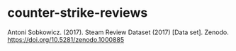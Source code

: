 # counter-strike-reviews
Antoni Sobkowicz. (2017). Steam Review Dataset (2017) [Data set]. Zenodo. https://doi.org/10.5281/zenodo.1000885
